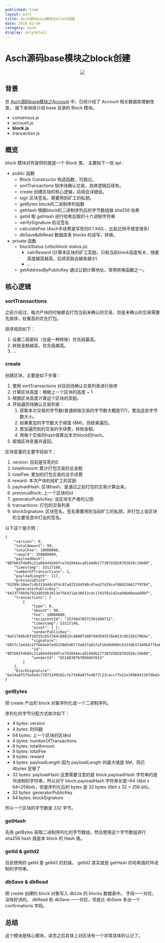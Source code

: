 ```yaml
---    
published: true
layout: post    
title: Asch源码base模块之block创建
date: 2018-03-04
category: work    
display: onlydetail
---    
```


# Asch源码base模块之block创建

<center>  
<img src="http://images.yanyiwu.com/xas.jpg" class="photo"></img>  
</center>  

## 背景

在 [Asch源码base模块之Account] 中，已经介绍了 Account 相关数据库增删改查。
接下来继续介绍 base 目录的 Block 模块。

+ consensus.js
+ account.js
+ **block.js**
+ transaction.js

## 概览

block 模块对外提供的就是一个 Block 类，
主要如下一些 api :

+ public 函数
    + Block Constructor 构造函数，可跳过。
    + sortTransactions 排序待确认交易，具体逻辑后续有。
    + create 创建区块的核心逻辑，后续会详细说。
    + sign 区块签名，需要用到矿工的私钥。
    + getBytes block的二进制序列函数
    + getHash 根据block的二进制序列后的字节数组做 sha256 哈希
    + getId 取 getHash 进行哈希后取的十六进制字符串
    + verifySignature 验证签名
    + calculateFee (Asch手续费是写死的0.1 XAS ，比起比特币便宜很多)
    + dbSave&dbRead 数据库表 blocks 的读写，转换。
+ private 函数
    + blockStatus (utils/block-status.js)
        + calcReward (计算本区块的矿工奖励，只和当前block高度有关，随着高度越高越高，后续奖励会越来越少)
        + ...
    + getAddressByPublicKey 通过公钥计算地址，常用转换函数之一。

## 核心逻辑

### sortTransactions

之前介绍过，每次产块的时候都会打包当前未确认的交易，但是未确认的交易需要先排序，权重高的优先打包。

排序规则如下：

1. 设置二级密码（也是一种转账）优先级最高。
2. 转账金额越高，优先级越高。
3. ...

### create 

创建区块，主要是如下步骤：

1. 使用 sortTransactions 对目前待确认交易列表进行排序
2. 计算区块高度：根据上一个区块的高度 + 1
3. 根据区块高度计算这个区块的奖励。
4. 开始遍历待确认交易列表：
    1. 获取本次交易的字节数(普通转账交易的字节数大概是117)，累加这些字节数大小。
    2. 如果累加的字节数大于阈值 (8M)，则结束遍历。
    3. 累加遍历到的交易的手续费，转账金额。
    4. 用每个交易的hash值算出本次block的hash。
5. 赋值区块变量并返回。 

区块变量的主要字段如下：

1. version: 目前是写死的0
2. totalAmount: 累计打包交易的总金额
3. totalFee: 累加的打包交易的总手续费
4. reward: 本次产块的给旷工的奖励
5. payloadHash: 区块hash，是通过之前打包的交易计算出来。
6. previousBlock:  上一个区块的id
7. generatorPublicKey: 该区块生产者的公钥
8. transactions: 打包的交易列表
9. blockSignature: 区块签名，签名需要用到当前旷工的私钥，并打包上该区块的主要信息中打出的签名。

以下这个是示例：

```
{
    "version": 0, 
    "totalAmount": 99, 
    "totalFee": 10000000, 
    "reward": 350000000, 
    "payloadHash": "807b83f4b85c21a86449a94fce742844eca8144db177307d3828701826c16608", 
    "timestamp": 53117160, 
    "numberOfTransactions": 1, 
    "payloadLength": 117, 
    "previousBlock": "55399c10ee7cdb313d40c8f4c87a4253d4590c4fea27d29cefd60256617f9784", 
    "generatorPublicKey": "9423778b5b792a9919b3813e756421ab30d13c4c1743f6a1d2aa94b60eae60bf", 
    "transactions": [
        {
            "type": 0, 
            "amount": 99, 
            "fee": 10000000, 
            "recipientId": "15748476572381496732", 
            "timestamp": 53117146, 
            "asset": { }, 
            "senderPublicKey": "8e5178db2bf10555cb57264c88833c48007100748d593570e013c9b15b17004e", 
            "signature": "685fc7a43dc2ffb64e87ed5250d546f73e027a81faf1bd9d060c6333db37a49b47fbabf1d5f072b3320f59b0e87be6255808e270f096d2fd73a3e9d8433d3f0d", 
            "id": "807b83f4b85c21a86449a94fce742844eca8144db177307d3828701826c16608", 
            "senderId": "6518038767050467653"
        }
    ], 
    "blockSignature": "ba14abf575a5edc77972299182cfe7340e87fe4677c23ceccf7b12e340684126f8b42432fd3a0e262b2cd92b5d0e793804c9cb2e03029ae3ddb1315b74889103"
}
```

### getBytes

把 create 产出的 block 对象序列化成一个二进制序列。

序列化的字节分配方式依次如下： 

+ 4 bytes: version
+ 4 bytes: 时间戳
+ 64 bytes: 上一个区块的区块id
+ 4 bytes: numberOfTransactions 
+ 8 bytes: totalAmount
+ 8 bytes: totalFee
+ 8 bytes: reward
+ 4 bytes: payloadLength 因为 payloadLength 的最大值是 8M，而已 4bytes 足够了
+ 32 bytes: payloadHash 这里需要注意的是 block.payloadHash 字符串的是16进制的字符串，所以对于 block.payloadHash 字符串长度=64 (4bit x 64=256bit)，但是序列化后的 bytes 是 32 bytes (8bit x 32 = 256 bit)。
+ 32 bytes: generatorPublicKey
+ 64 bytes: blockSignature 

所以一个区块的字节数是 232 字节。

### getHash

先用 getBytes 获取二进制序列化的字节数组，然后使用这个字节数组进行 sha256 hash 就是本 block 的 Hash 值。

### getId & getId2

目前使用的 getId 是 getId2 的封装。
getId2 其实就是 getHash 的哈希值的16进制的字符串。 

### dbSave & dbRead

把 create 创建的 block 对象写入 dbLite 的 blocks 数据表中。
字段一一对应，没啥好讲的。
dbRead 和 dbSave 一一对应，但是比 dbSave 多出一个 confirmations 字段。

## 总结

这个模块是核心模块，读完之后具体上对区块有一个非常具体的认识了。

[Asch源码base模块之Account]:https://yanyiwu.com/work/2018/03/03/asch-base-account.html
